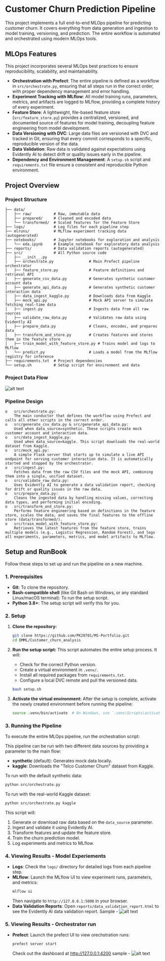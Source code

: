 # Customer Churn Prediction Pipeline

This project implements a full end-to-end MLOps pipeline for predicting customer churn. It covers everything from data generation and ingestion to model training, versioning, and prediction. The entire workflow is automated and orchestrated using modern MLOps tools.

## MLOps Features

This project incorporates several MLOps best practices to ensure reproducibility, scalability, and maintainability.

*   **Orchestration with Prefect**: The entire pipeline is defined as a workflow in `src/orchestrate.py`, ensuring that all steps run in the correct order, with proper dependency management and error handling.
*   **Experiment Tracking with MLflow**: All model training runs, parameters, metrics, and artifacts are logged to MLflow, providing a complete history of every experiment.
*   **Feature Store**: A lightweight, file-based feature store (`src/feature_store.py`) provides a centralized, versioned, and documented source of features for model training, decoupling feature engineering from model development.
*   **Data Versioning with DVC**: Large data files are versioned with DVC and tracked in Git, ensuring that every commit corresponds to a specific, reproducible version of the data.
*   **Data Validation**: Raw data is validated against expectations using Evidently AI to detect drift or quality issues early in the pipeline.
*   **Dependency and Environment Management**: A `setup.sh` script and `requirements.txt` file ensure a consistent and reproducible Python environment.


## Project Overview

### Project Structure

```
├── data/
│   ├── raw/          # Raw, immutable data
│   ├── prepared/     # Cleaned and encoded data
│   └── transformed/  # Scaled features for the Feature Store
├── logs/             # Log files for each pipeline step
├── mlruns/           # MLflow experiment tracking data (autogenerated)
├── notebooks/        # Jupyter notebooks for exploration and analysis
│   └── eda.ipynb     # Example notebook for exploratory data analysis
├── reports/          # Data validation reports (autogenerated)
├── src/              # All Python source code
│   ├── __init__.py
│   ├── orchestrate.py                # Main Prefect pipeline orchestrator
│   ├── feature_store.py              # Feature definitions and retrieval API
│   ├── generate_csv_data.py          # Generates synthetic customer account data
│   ├── generate_api_data.py          # Generates synthetic customer interaction data
│   ├── data_ingest_kaggle.py         # Downloads data from Kaggle
│   ├── mock_api.py                   # Mock API server to simulate fetching real-time data
│   ├── ingest.py                     # Ingests data from all raw sources
│   ├── validate_raw_data.py          # Validates raw data using Evidently AI
│   ├── prepare_data.py               # Cleans, encodes, and prepares data
│   ├── transform_and_store.py        # Creates features and stores them in the feature store
│   ├── train_model_with_feature_store.py # Trains model and logs to MLflow
│   └── predict.py                    # Loads a model from the MLflow registry for inference
├── requirements.txt  # Project dependencies
└── setup.sh          # Setup script for environment and data
```
### Project Data Flow

![alt text](image.png)

### Pipeline Design

    o   src/orchestrate.py:
        The main conductor that defines the workflow using Prefect and calls all other scripts in the correct order. 
    o	src/generate_csv_data.py & src/generate_api_data.py: 
        Used when data_source=synthetic. These scripts create mock customer account and interaction data.
    o	src/data_ingest_kaggle.py: 
        Used when data_source=kaggle. This script downloads the real-world dataset from Kaggle. 
    o   src/mock_api.py: 
        A simple Flask server that starts up to simulate a live API endpoint for serving customer interaction data. It is automatically started and stopped by the orchestrator. 
    o   src/ingest.py: 
        Fetches data from the raw CSV files and the mock API, combining them into a single, unified dataset. 
    o   src/validate_raw_data.py:  
        Uses Evidently AI to generate a data validation report, checking for drift or quality issues in the raw data.
    o   src/prepare_data.py: 
        Cleans the ingested data by handling missing values, correcting data types, and performing initial encoding. 
    o   src/transform_and_store.py: 
        Performs feature engineering based on definitions in the feature store, scales the data, and saves the final features to the offline store (data/transformed/). 
    o   src/train_model_with_feature_store.py: 
        Retrieves the latest features from the feature store, trains multiple models (e.g., Logistic Regression, Random Forest), and logs all experiments, parameters, metrics, and model artifacts to MLflow.
 


## Setup and RunBook

Follow these steps to set up and run the pipeline on a new machine.

### 1. Prerequisites

*   **Git**: To clone the repository.
*   **Bash-compatible shell** (like Git Bash on Windows, or any standard Linux/macOS terminal): To run the setup script.
*   **Python 3.8+**: The setup script will verify this for you.

### 2. Setup

1.  **Clone the repository:**
    ```bash
    git clone https://github.com/PK20701/MS-Portfolio.git
    cd DMML/Customer_churn_analysis
    ```

2.  **Run the setup script:**
    This script automates the entire setup process. It will:
    *   Check for the correct Python version.
    *   Create a virtual environment in `.venv/`.
    *   Install all required packages from `requirements.txt`.
    *   Configure a local DVC remote and pull the versioned data.

    ```bash
    bash setup.sh
    ```

3.  **Activate the virtual environment:**
    After the setup is complete, activate the newly created environment before running the pipeline:
    ```bash
    source .venv/bin/activate  # On Windows, use `.venv\Scripts\activate`
    ```

### 3. Running the Pipeline

To execute the entire MLOps pipeline, run the orchestration script:

This pipeline can be run with two different data sources by providing a parameter to the main flow:
*   **synthetic** (default): Generates mock data locally.
*   **kaggle**: Downloads the "Telco Customer Churn" dataset from Kaggle.

To run with the default synthetic data:
```bash
python src/orchestrate.py
```

To run with the real-world Kaggle dataset:
```bash
python src/orchestrate.py kaggle
```

This script will:
1.  Generate or download raw data based on the `data_source` parameter.
2.  Ingest and validate it using Evidently AI.
3.  Transform features and update the feature store.
4.  Train the churn prediction model.
5.  Log experiments and metrics to MLflow.

### 4. Viewing Results - Model Experiements

*   **Logs**: Check the `logs/` directory for detailed logs from each pipeline step.
*   **MLflow**: Launch the MLflow UI to view experiment runs, parameters, and metrics:
    ```bash
    mlflow ui
    ```
    Then navigate to `http://127.0.0.1:5000` in your browser.
*   **Data Validation Reports**: Open `reports/data_validation_report.html` to see the Evidently AI data validation report.
Sample - 
![alt text](image-1.png)

### 5. Viewing Results - Orchestrator run

*   **Prefect**: Launch the prefect UI to view orechstration runs:
    ```bash
    prefect server start
    ```
    Check out the dashboard at http://127.0.0.1:4200
    sample - 
    ![alt text](image.png) 